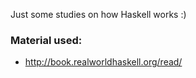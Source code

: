  Just some studies on how Haskell works :)


### Material used:

- http://book.realworldhaskell.org/read/
